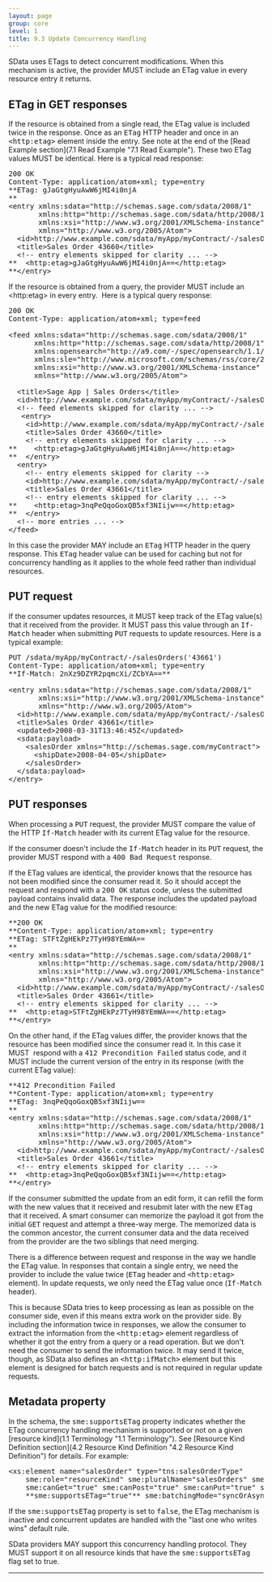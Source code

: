 ```yaml
---
layout: page
group: core
level: 1
title: 9.3 Update Concurrency Handling
---
```


SData uses&nbsp;ETags to detect concurrent modifications. When this mechanism is
active, the provider MUST include an ETag value in every resource entry&nbsp;it
returns.

## ETag in GET responses

If the resource is obtained from a single read, the ETag value is included
twice in the response. Once as an <tt>ETag</tt> HTTP header and once in an
<tt>&lt;http:etag&gt;</tt> element inside the entry. See note&nbsp;at the end of&nbsp;the
[Read Example section](7.1 Read Example "7.1 Read Example"). These two ETag values MUST be
identical. Here is a typical read response:

<pre>200 OK
Content-Type: application/atom+xml; type=entry
**ETag: gJaGtgHyuAwW6jMI4i0njA
**&nbsp;
&lt;entry xmlns:sdata="http://schemas.sage.com/sdata/2008/1" 
       xmlns:http="http://schemas.sage.com/sdata/http/2008/1" 
       xmlns:xsi="http://www.w3.org/2001/XMLSchema-instance"
&nbsp;&nbsp;&nbsp;&nbsp;&nbsp;  xmlns="http://www.w3.org/2005/Atom"&gt;
&nbsp; &lt;id&gt;http://www.example.com/sdata/myApp/myContract/-/salesOrders('43660')&lt;/id&gt;
&nbsp; &lt;title&gt;Sales Order 43660&lt;/title&gt;
  &lt;!-- entry elements skipped for clarity ... --&gt; 
**&nbsp; &lt;http:etag&gt;gJaGtgHyuAwW6jMI4i0njA==&lt;/http:etag&gt;
**&lt;/entry&gt;</pre>

If the resource is obtained from a query, the provider MUST include an
&lt;http:etag&gt; in every entry.&nbsp;&nbsp;Here is a typical query response:

<pre>200 OK
Content-Type: application/atom+xml; type=feed

&lt;feed xmlns:sdata="http://schemas.sage.com/sdata/2008/1" 
      xmlns:http="http://schemas.sage.com/sdata/http/2008/1" 
&nbsp;&nbsp;&nbsp;&nbsp;&nbsp; xmlns:opensearch="http://a9.com/-/spec/opensearch/1.1/"
      xmlns:sle="http://www.microsoft.com/schemas/rss/core/2005" 
      xmlns:xsi="http://www.w3.org/2001/XMLSchema-instance"
&nbsp;&nbsp;&nbsp;&nbsp;&nbsp; xmlns="http://www.w3.org/2005/Atom"&gt;

&nbsp; &lt;title&gt;Sage App | Sales Orders&lt;/title&gt;
&nbsp; &lt;id&gt;http://www.example.com/sdata/myApp/myContract/-/salesOrders&lt;/id&gt;
  &lt;!-- feed elements skipped for clarity ... --&gt; 
 &nbsp; &lt;entry&gt;
&nbsp;&nbsp;&nbsp; &lt;id&gt;http://www.example.com/sdata/myApp/myContract/-/salesOrders('43660')&lt;/id&gt;
&nbsp;&nbsp;&nbsp; &lt;title&gt;Sales Order 43660&lt;/title&gt;
    &lt;!-- entry elements skipped for clarity ... --&gt; 
**&nbsp;&nbsp;&nbsp; &lt;http:etag&gt;gJaGtgHyuAwW6jMI4i0njA==&lt;/http:etag&gt;
**&nbsp; &lt;/entry&gt;
&nbsp; &lt;entry&gt;
    &lt;!-- entry elements skipped for clarity --&gt; 
&nbsp;&nbsp;&nbsp; &lt;id&gt;http://www.example.com/sdata/myApp/myContract/-/salesOrders('43661')&lt;/id&gt;
&nbsp;&nbsp;&nbsp; &lt;title&gt;Sales Order 43661&lt;/title&gt;
    &lt;!-- entry elements skipped for clarity ... --&gt; 
**&nbsp;&nbsp;&nbsp; &lt;http:etag&gt;3nqPeQqoGoxQB5xf3NIijw==&lt;/http:etag&gt;
**&nbsp; &lt;/entry&gt; 
&nbsp; &lt;!-- more entries ... --&gt;
&lt;/feed&gt;</pre>

In this case the provider MAY include an <tt>ETag</tt> HTTP
header in the query response. This <tt>ETag</tt> header value can be used for
caching but not for&nbsp; concurrency handling as it applies to the whole feed rather
than individual resources.

## PUT request

If the consumer updates resources, it MUST keep track of the ETag value(s)
that it received from the provider. It MUST pass this value through an
<tt>If-Match</tt> header when submitting <tt>PUT</tt> requests to update
resources. Here is a typical example:

<pre>PUT /sdata/myApp/myContract/-/salesOrders('43661')
Content-Type: application/atom+xml; type=entry
**If-Match: 2nXz9DZYR2pqmcXi/ZCbYA==**
&nbsp;
&lt;entry xmlns:sdata="http://schemas.sage.com/sdata/2008/1" 
       xmlns:xsi="http://www.w3.org/2001/XMLSchema-instance"
&nbsp;&nbsp;&nbsp;&nbsp;&nbsp;  xmlns="http://www.w3.org/2005/Atom"&gt;
&nbsp; &lt;id&gt;http://www.example.com/sdata/myApp/myContract/-/salesOrders('43661')&lt;/id&gt;
&nbsp; &lt;title&gt;Sales Order 43661&lt;/title&gt;
&nbsp; &lt;updated&gt;2008-03-31T13:46:45Z&lt;/updated&gt;
  &lt;sdata:payload&gt;
&nbsp;   &lt;salesOrder xmlns="http://schemas.sage.com/myContract"&gt;
  &nbsp;&nbsp;&nbsp; &lt;shipDate&gt;2008-04-05&lt;/shipDate&gt;
  &nbsp; &lt;/salesOrder&gt;
  &lt;/sdata:payload&gt;
&lt;/entry&gt;</pre>

## PUT responses

When processing a <tt>PUT</tt> request, the provider MUST compare the value
of the HTTP <tt>If-Match</tt> header with its current ETag value for the
resource.

If the consumer doesn't include the <tt>If-Match</tt> header in
its <tt>PUT</tt> request, the provider MUST respond with a <tt>400 Bad
Request</tt> response.

If the ETag values are identical, the provider knows that the resource has
not been modified since the consumer read it. So it should accept the request
and respond with a <tt>200 OK</tt> status code, unless the submitted payload
contains invalid data. The response&nbsp;includes the updated payload and the new
ETag value for the modified resource:

<pre>**200 OK
**Content-Type: application/atom+xml; type=entry
**ETag: STFtZgHEkPz7TyH98YEmWA==
**&nbsp;
&lt;entry xmlns:sdata="http://schemas.sage.com/sdata/2008/1" 
       xmlns:http="http://schemas.sage.com/sdata/http/2008/1" 
       xmlns:xsi="http://www.w3.org/2001/XMLSchema-instance"
&nbsp;&nbsp;&nbsp;&nbsp;&nbsp;  xmlns="http://www.w3.org/2005/Atom"&gt;
&nbsp; &lt;id&gt;http://www.example.com/sdata/myApp/myContract/-/salesOrders('43661')&lt;/id&gt;
&nbsp; &lt;title&gt;Sales Order 43661&lt;/title&gt;
  &lt;!-- entry elements skipped for clarity ... --&gt; 
**&nbsp; &lt;http:etag&gt;STFtZgHEkPz7TyH98YEmWA==&lt;/http:etag&gt;
**&lt;/entry&gt;</pre>

On the other hand, if the ETag values differ, the provider knows that the
resource has been modified since the consumer read it. In this case it MUST&nbsp;
respond with a <tt>412 Precondition Failed</tt> status code, and it MUST include
the current version of the entry in its response (with the current ETag value):

<pre>**412 Precondition Failed
**Content-Type: application/atom+xml; type=entry
**ETag: 3nqPeQqoGoxQB5xf3NIijw==
** &nbsp;
&lt;entry xmlns:sdata="http://schemas.sage.com/sdata/2008/1" 
       xmlns:http="http://schemas.sage.com/sdata/http/2008/1" 
       xmlns:xsi="http://www.w3.org/2001/XMLSchema-instance"
&nbsp;&nbsp;&nbsp;&nbsp;&nbsp;  xmlns="http://www.w3.org/2005/Atom"&gt;
&nbsp; &lt;id&gt;http://www.example.com/sdata/myApp/myContract/-/salesOrders('43661')&lt;/id&gt;
&nbsp; &lt;title&gt;Sales Order 43661&lt;/title&gt;
&nbsp; &lt;!-- entry elements skipped for clarity ... --&gt; 
**&nbsp; &lt;http:etag&gt;3nqPeQqoGoxQB5xf3NIijw==&lt;/http:etag&gt;
**&lt;/entry&gt;</pre>

If the consumer submitted the update from an edit form, it can refill the
form with the new values that it received and resubmit later with the new
<tt>ETag</tt> that it received. A smart consumer can&nbsp;memorize the payload&nbsp;it got
from the initial <tt>GET</tt> request and attempt a three-way merge. The
memorized data is the common ancestor, the current consumer data and the data
received from the provider are the two siblings that need merging.

There is a difference between request and response in the way we
handle the ETag value. In responses that contain a single entry, we need&nbsp;the
provider to include the value twice (<tt>ETag</tt> header and
<tt>&lt;http:etag&gt;</tt> element).&nbsp;In&nbsp;update requests, we only need&nbsp;the ETag
value&nbsp;once (<tt>If-Match</tt> header). 

This is because SData&nbsp;tries to keep processing as&nbsp;lean as possible on the
consumer side, even if this means&nbsp;extra work on the provider side. By including
the information twice in responses,&nbsp;we allow the consumer to extract the
information from the <tt>&lt;http:etag&gt;</tt> element regardless of whether&nbsp;it
got the entry from a query or a read operation. But we don't need&nbsp;the consumer
to send the information twice. It may send it twice, though, as SData also
defines an <tt>&lt;http:ifMatch&gt;</tt> element but this element is designed
for batch requests and is not required in regular update requests.

## Metadata property

In the schema, the <tt>sme:supportsETag</tt> property indicates whether the
ETag concurrency handling mechanism is supported or not on a given
[resource kind](1.1 Terminology "1.1 Terminology"). See [Resource
Kind Definition section](4.2 Resource Kind Definition "4.2 Resource Kind Definition") for details. For example:

<pre>&lt;xs:element name="salesOrder" type="tns:salesOrderType" 
&nbsp;&nbsp;&nbsp; sme:role="resourceKind" sme:pluralName="salesOrders" sme:label="Sales Order"
&nbsp;&nbsp;&nbsp; sme:canGet="true" sme:canPost="true" sme:canPut="true" sme:canDelete="true"
&nbsp;&nbsp;&nbsp; **sme:supportsETag="true"** sme:batchingMode="syncOrAsync" /&gt;</pre>

If the <tt>sme:supportsETag</tt> property is set to <tt>false</tt>, the ETag
mechanism is inactive and concurrent updates are handled with the "last one who
writes wins" default rule.

SData providers MAY support this concurrency handling protocol.
They MUST support it on all resource kinds that have the
<tt>sme:supportsETag</tt> flag set to true.&nbsp;

* * *